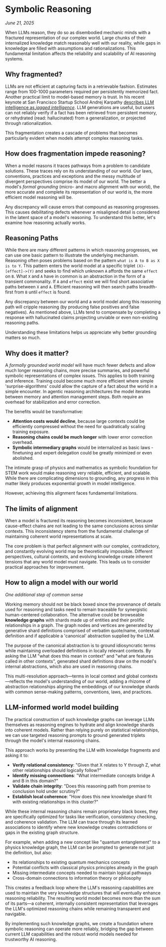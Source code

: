 # Symbolic Reasoning

*June 21, 2025*

When LLMs reason, they do so as disembodied mechanic minds with a fractured representation of our complex world. Large chunks of their internalized knowledge match reasonably well with our reality, while gaps in knowledge are filled with assumptions and rationalizations. This fundamental limitation affects the reliability and scalability of AI reasoning systems.

## Why fragmented?

LLMs are not efficient at capturing facts in a retrievable fashion. Estimates range from 100-1000 parameters required per persistently memorized fact. Another practical limit to model-based memory is trust. In his recent keynote at San Francisco Startup School Andrej Karpathy [describes LLM intelligence as *jagged intelligence*](https://youtu.be/LCEmiRjPEtQ?si=nl50N-IIirOuKw3B&t=980). LLM generations are useful, but users can not reliably verify if a fact has been retrieved from persistent memory, or rehydrated (read: hallucinated) from a generalization, or projected through rationalization.

This fragmentation creates a cascade of problems that becomes particularly evident when models attempt complex reasoning tasks. 

## How does fragmentation impede reasoning?

When a model reasons it traces pathways from a problem to candidate solutions. These traces rely on its understanding of our world. Our laws, conventions, practices and exceptions and the messy multitude of divergent perspectives comprise its model of our world. The better a model's *formal grounding* (micro- and macro alignment with our world), the more accurate and complete its representation of our world is, the more efficient model reasoning will be.

Any discrepancy will cause errors that compound as reasoning progresses. This causes debilitating defects whenever a misaligned detail is considered in the latent space of a model's reasoning. To understand this better, let's examine how reasoning actually works.    

## Reasoning Paths

While there are many different patterns in which reasoning progresses, we can use one basic pattern to illustrate the underlying mechanism. Reasoning often poses problems based on the pattern `what is A to B as X is to Y`. This pattern enters the world model at a specific triplet `(X)-[effect]->(Y)` and seeks to find which unknown `A` affords the same `effect` on `B`. What `X` and `A` have in common is an abstraction in the form of a transient commonality. If `A` and `effect` exist we will find short associative paths between `X` and `A`. Efficient reasoning will then search paths breadth-first from `B` until `effect` is found.

Any discrepancy between our world and a world model along this reasoning path will cripple reasoning (by producing false positives and false negatives). As mentioned above, LLMs tend to compensate by completing a response with hallucinated claims projecting unviable or even non-existing reasoning paths.

Understanding these limitations helps us appreciate why better grounding matters so much. 

## Why does it matter?

A *formally grounded* *world model* will have much fewer defects and allow much longer reasoning chains, more precise summaries, and powerful symbolic representations of complex issues. This applies to both training and inference. Training could become much more efficient where simple 'surprise-algorithms' could allow the capture of a fact about the world in a simple encounter. In agentic reasoning architectures the model iterates between memory and attention management steps. Both require an overhead for stabilization and error correction.

The benefits would be transformative:

- **Attention costs would decline**, because large contexts could be efficiently compressed without the need for quadratically scaling training exposure.
- **Reasoning chains could be much longer** with lower error correction overhead. 
- **Symbolic intermediary graphs** would be internalized as basic laws - finetuning and expert delegation could be greatly minimized or even abolished. 

The intimate grasp of physics and mathematics as symbolic foundation for STEM work would make reasoning very reliable, efficient, and scalable. While there are complicating dimensions to grounding, any progress in this matter likely produces exponential growth in model intelligence.

However, achieving this alignment faces fundamental limitations.


## The limits of alignment

When a model is fractured its reasoning becomes inconsistent, because cause-effect chains are not leading to the same conclusions across similar contexts. This inconsistency stems from the fundamental challenge of maintaining coherent world representations at scale.

The core problem is that perfect alignment with our complex, contradictory, and constantly evolving world may be theoretically impossible. Different perspectives, cultural contexts, and evolving knowledge create inherent tensions that any world model must navigate. This leads us to consider practical approaches for improvement. 

## How to align a model with our world

*One additional step of common sense*

Working memory should not be black boxed since the provenance of details used for reasoning and tasks need to remain traceable for synergistic human-centered collaboration. The alternative could be browseable **knowledge graphs** with shards made up of entities and their prolific relationships in a graph. The graph nodes and vertices are generated by generative shard definitions comprised of verbatim quote/name, contextual definition and if applicable a 'canonical' abstraction supplied by the LLM.

The purpose of the canonical abstraction is to ground idiosyncratic terms while maintaining overloaded definitions in locally relevant contexts. By asking the LLM "what does this mean in context" and "what are features called in other contexts", generated shard definitions draw on the model's internal abstractions, which also are used in reasoning chains.

This multi-resolution approach—terms in local context and global contexts—reflects the model's understanding of our world, adding a rhizome of abstraction relationships aligning the embeddings of our knowledge shards with common sense-making patterns, conventions, laws, and practices.

## LLM-informed world model building

The practical construction of such knowledge graphs can leverage LLMs themselves as reasoning engines to hydrate and align knowledge shards into coherent models. Rather than relying purely on statistical relationships, we can use targeted reasoning prompts to ground generated triplets through the model's internal reasoning chains.

This approach works by presenting the LLM with knowledge fragments and asking it to:

- **Verify relational consistency**: "Given that X relates to Y through Z, what other relationships should logically follow?"
- **Identify missing connections**: "What intermediate concepts bridge A and B in this domain?"
- **Validate chain integrity**: "Does this reasoning path from premise to conclusion hold under scrutiny?"
- **Establish local coherence**: "How does this new knowledge shard fit with existing relationships in this cluster?"

While these internal reasoning chains remain proprietary black boxes, they are specifically optimized for tasks like verification, consistency checking, and coherence validation. The LLM can trace through its learned associations to identify where new knowledge creates contradictions or gaps in the existing graph structure.

For example, when adding a new concept like "quantum entanglement" to a physics knowledge graph, the LLM can be prompted to generate not just the definition, but also:
- Its relationships to existing quantum mechanics concepts
- Potential conflicts with classical physics principles already in the graph  
- Missing intermediate concepts needed to maintain logical pathways
- Cross-domain connections to information theory or philosophy

This creates a feedback loop where the LLM's reasoning capabilities are used to maintain the very knowledge structures that will eventually enhance reasoning reliability. The resulting world model becomes more than the sum of its parts—a coherent, internally consistent representation that leverages the LLM's optimized reasoning chains while remaining transparent and navigable.

By implementing such knowledge graphs, we create a foundation where symbolic reasoning can operate more reliably, bridging the gap between current LLM capabilities and the robust world models needed for trustworthy AI reasoning.
